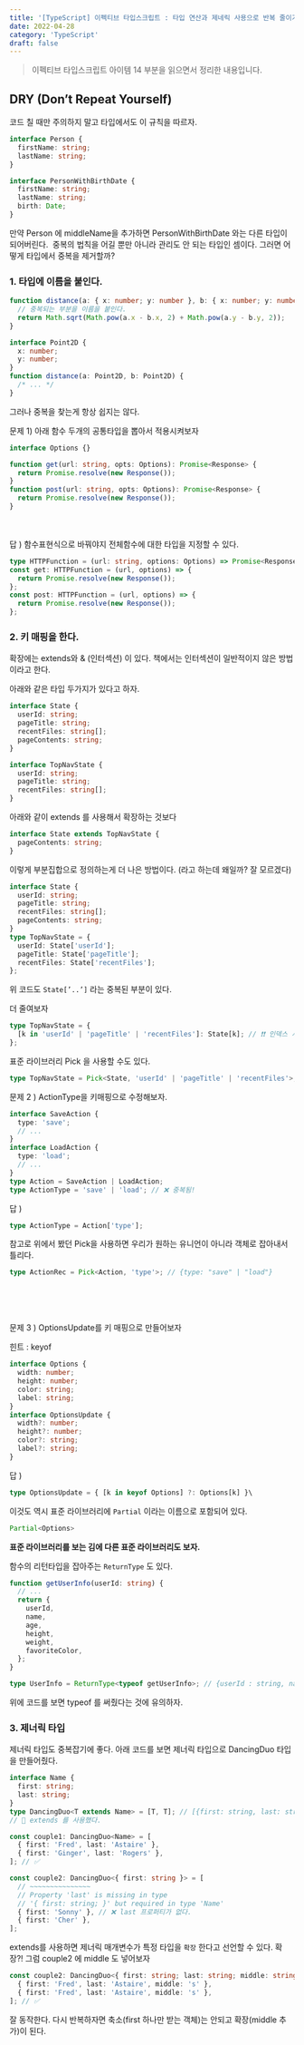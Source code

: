 ```yaml
---
title: '[TypeScript] 이펙티브 타입스크립트 : 타입 연산과 제네릭 사용으로 반복 줄이기'
date: 2022-04-28
category: 'TypeScript'
draft: false
---
```


> 이펙티브 타입스크립트 아이템 14 부분을 읽으면서 정리한 내용입니다.

## DRY (Don’t Repeat Yourself) 

코드 칠 때만 주의하지 말고 타입에서도 이 규칙을 따르자.

```ts
interface Person {
  firstName: string;
  lastName: string;
}

interface PersonWithBirthDate {
  firstName: string;
  lastName: string;
  birth: Date;
}
```

만약 Person 에 middleName을 추가하면 PersonWithBirthDate 와는 다른 타입이 되어버린다. 
중복의 법칙을 어길 뿐만 아니라 관리도 안 되는 타입인 셈이다.
그러면 어떻게 타입에서 중복을 제거할까?

### 1. 타입에 이름을 붙인다.

```ts
function distance(a: { x: number; y: number }, b: { x: number; y: number }) {
  // 중복되는 부분을 이름을 붙인다.
  return Math.sqrt(Math.pow(a.x - b.x, 2) + Math.pow(a.y - b.y, 2));
}
```

```ts
interface Point2D {
  x: number;
  y: number;
}
function distance(a: Point2D, b: Point2D) {
  /* ... */
}
```

그러나 중복을 찾는게 항상 쉽지는 않다.

문제 1) 아래 함수 두개의 공통타입을 뽑아서 적용시켜보자

```ts
interface Options {}

function get(url: string, opts: Options): Promise<Response> {
  return Promise.resolve(new Response());
}
function post(url: string, opts: Options): Promise<Response> {
  return Promise.resolve(new Response());
}
```

<br />
<br />
답 ) 함수표현식으로 바꿔야지 전체함수에 대한 타입을 지정할 수 있다.

```ts
type HTTPFunction = (url: string, options: Options) => Promise<Response>;
const get: HTTPFunction = (url, options) => {
  return Promise.resolve(new Response());
};
const post: HTTPFunction = (url, options) => {
  return Promise.resolve(new Response());
};
```

### 2. 키 매핑을 한다.

확장에는 extends와 & (인터섹션) 이 있다. 책에서는 인터섹션이 일반적이지 않은 방법이라고 한다.

아래와 같은 타입 두가지가 있다고 하자.

```ts
interface State {
  userId: string;
  pageTitle: string;
  recentFiles: string[];
  pageContents: string;
}

interface TopNavState {
  userId: string;
  pageTitle: string;
  recentFiles: string[];
}
```

아래와 같이 extends 를 사용해서 확장하는 것보다

```ts
interface State extends TopNavState {
  pageContents: string;
}
```

이렇게 부분집합으로 정의하는게 더 나은 방법이다. (라고 하는데 왜일까? 잘 모르겠다)

```ts
interface State {
  userId: string;
  pageTitle: string;
  recentFiles: string[];
  pageContents: string;
}
type TopNavState = {
  userId: State['userId'];
  pageTitle: State['pageTitle'];
  recentFiles: State['recentFiles'];
};
```

위 코드도 `State[’..’]` 라는 중복된 부분이 있다.

더 줄여보자

```ts
type TopNavState = {
  [k in 'userId' | 'pageTitle' | 'recentFiles']: State[k]; // ❗️❗️ 인덱스 시그니처 사용을 위해 interface 에서 type으로 변경되었다.
};
```

표준 라이브러리 Pick 을 사용할 수도 있다.

```ts
type TopNavState = Pick<State, 'userId' | 'pageTitle' | 'recentFiles'>;
```

문제 2 ) ActionType을 키매핑으로 수정해보자.

```ts
interface SaveAction {
  type: 'save';
  // ...
}
interface LoadAction {
  type: 'load';
  // ...
}
type Action = SaveAction | LoadAction;
type ActionType = 'save' | 'load'; // ❌ 중복됨!
```

답 )

```ts
type ActionType = Action['type'];
```

참고로 위에서 봤던 Pick을 사용하면 우리가 원하는 유니언이 아니라 객체로 잡아내서 틀리다.

```ts
type ActionRec = Pick<Action, 'type'>; // {type: "save" | "load"}
```

  <br />
  <br />
  <br />

문제 3 ) OptionsUpdate를 키 매핑으로 만들어보자

힌트 : keyof

```ts
interface Options {
  width: number;
  height: number;
  color: string;
  label: string;
}
interface OptionsUpdate {
  width?: number;
  height?: number;
  color?: string;
  label?: string;
}
```

답 )

```ts
type OptionsUpdate = { [k in keyof Options] ?: Options[k] }\
```

이것도 역시 표준 라이브러리에 `Partial` 이라는 이름으로 포함되어 있다.

```ts
Partial<Options>
```

**표준 라이브러리를 보는 김에 다른 표준 라이브러리도 보자.**

함수의 리턴타입을 잡아주는 `ReturnType` 도 있다.

```ts
function getUserInfo(userId: string) {
  // ...
  return {
    userId,
    name,
    age,
    height,
    weight,
    favoriteColor,
  };
}
```

```ts
type UserInfo = ReturnType<typeof getUserInfo>; // {userId : string, name : string, ... }
```

위에 코드를 보면 typeof 를 써줬다는 것에 유의하자.

### 3. 제너릭 타입

제너릭 타입도 중복잡기에 좋다.
아래 코드를 보면 제너릭 타입으로 DancingDuo 타입을 만들어줬다.

```ts
interface Name {
  first: string;
  last: string;
}
type DancingDuo<T extends Name> = [T, T]; // [{first: string, last: string}, {first: string, last: string}]
// 🚩 extends 를 사용했다.

const couple1: DancingDuo<Name> = [
  { first: 'Fred', last: 'Astaire' },
  { first: 'Ginger', last: 'Rogers' },
]; // ✅

const couple2: DancingDuo<{ first: string }> = [
  // ~~~~~~~~~~~~~~~
  // Property 'last' is missing in type
  // '{ first: string; }' but required in type 'Name'
  { first: 'Sonny' }, // ❌ last 프로퍼티가 없다.
  { first: 'Cher' },
];
```

extends를 사용하면 제너릭 매개변수가 특정 타입을 `확장` 한다고 선언할 수 있다. 확장?! 그럼 couple2 에 middle 도 넣어보자

```ts
const couple2: DancingDuo<{ first: string; last: string; middle: string }> = [
  { first: 'Fred', last: 'Astaire', middle: 's' },
  { first: 'Fred', last: 'Astaire', middle: 's' },
]; // ✅
```

잘 동작한다. 다시 반복하자면 축소(first 하나만 받는 객체)는 안되고 확장(middle 추가)이 된다.
